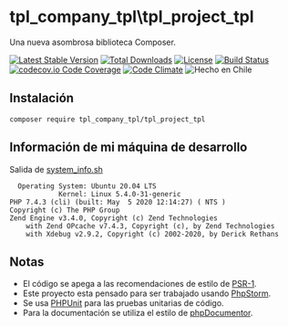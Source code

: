 tpl_company_tpl\tpl_project_tpl
========
Una nueva asombrosa biblioteca Composer.

[![Latest Stable Version](https://poser.pugx.org/tpl_company_tpl/tpl_project_tpl/v/stable)](https://packagist.org/packages/tpl_company_tpl/tpl_project_tpl)
[![Total Downloads](https://poser.pugx.org/tpl_company_tpl/tpl_project_tpl/downloads)](https://packagist.org/packages/tpl_company_tpl/tpl_project_tpl)
[![License](https://poser.pugx.org/tpl_company_tpl/tpl_project_tpl/license)](https://github.com/tpl_company_tpl/tpl_project_tpl/blob/master/LICENSE)
[![Build Status](https://travis-ci.org/tpl_company_tpl/tpl_project_tpl.svg?branch=master)](https://travis-ci.org/tpl_company_tpl/tpl_project_tpl)
[![codecov.io Code Coverage](https://codecov.io/gh/tpl_company_tpl/tpl_project_tpl/branch/master/graph/badge.svg)](https://codecov.io/github/tpl_company_tpl/tpl_project_tpl?branch=master)
[![Code Climate](https://codeclimate.com/github/tpl_company_tpl/tpl_project_tpl/badges/gpa.svg)](https://codeclimate.com/github/tpl_company_tpl/tpl_project_tpl)
![Hecho en Chile](https://img.shields.io/badge/country-Chile-red)




## Instalación
```
composer require tpl_company_tpl/tpl_project_tpl
```

## Información de mi máquina de desarrollo
Salida de [system_info.sh](https://github.com/tpl_company_tpl/tpl_project_tpl/blob/master/scripts/system_info.sh)
```
  Operating System: Ubuntu 20.04 LTS
            Kernel: Linux 5.4.0-31-generic
PHP 7.4.3 (cli) (built: May  5 2020 12:14:27) ( NTS )
Copyright (c) The PHP Group
Zend Engine v3.4.0, Copyright (c) Zend Technologies
    with Zend OPcache v7.4.3, Copyright (c), by Zend Technologies
    with Xdebug v2.9.2, Copyright (c) 2002-2020, by Derick Rethans
```

## Notas
  - El código se apega a las recomendaciones de estilo de [PSR-1](https://github.com/php-fig/fig-standards/blob/master/accepted/PSR-1-basic-coding-standard.md).
  - Este proyecto esta pensado para ser trabajado usando [PhpStorm](https://www.jetbrains.com/phpstorm).
  - Se usa [PHPUnit](https://phpunit.de/) para las pruebas unitarias de código.
  - Para la documentación se utiliza el estilo de [phpDocumentor](http://docs.phpdoc.org/references/phpdoc/basic-syntax.html). 

